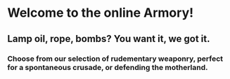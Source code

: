 # Welcome to the online Armory!
## Lamp oil, rope, bombs? You want it, we got it.
### Choose from our selection of rudementary weaponry, perfect for a spontaneous crusade, or defending the motherland.


